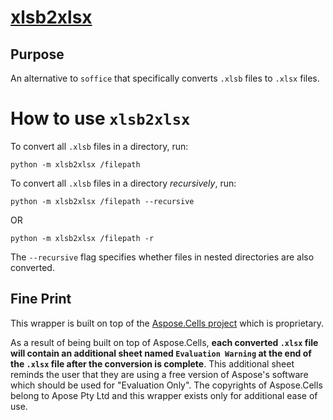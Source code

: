 # [xlsb2xlsx](https://github.com/brianthomaslewis/xlsb2xlsx)

## Purpose
An alternative to `soffice` that specifically converts `.xlsb` files to `.xlsx` files. 

# How to use `xlsb2xlsx`

To convert all `.xlsb` files in a directory, run:

```python -m xlsb2xlsx /filepath```

To convert all `.xlsb` files in a directory *recursively*, run:

```python -m xlsb2xlsx /filepath --recursive```

OR

```python -m xlsb2xlsx /filepath -r```

The `--recursive` flag specifies whether files in nested directories are also converted.

## Fine Print

This wrapper is built on top of the [Aspose.Cells project](https://pypi.org/project/aspose-cells/) which is proprietary.

As a result of being built on top of Aspose.Cells, **each converted `.xlsx` file will contain an additional sheet named `Evaluation Warning` at the end of the `.xlsx` file after the conversion is complete**. This additional sheet reminds the user that they are using a free version of Aspose's software which should be used for "Evaluation Only". The copyrights of Aspose.Cells belong to Apose Pty Ltd and this wrapper exists only for additional ease of use.

#

